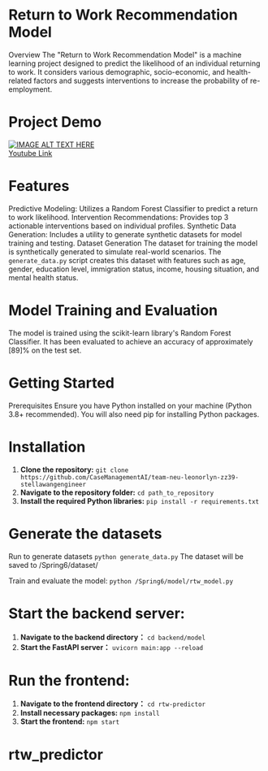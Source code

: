 # Return to Work Recommendation Model
Overview
The "Return to Work Recommendation Model" is a machine learning project designed to predict the likelihood of an individual returning to work. It considers various demographic, socio-economic, and health-related factors and suggests interventions to increase the probability of re-employment.

# Project Demo
[![IMAGE ALT TEXT HERE](https://img.youtube.com/vi/T_P2lZYNuNI/0.jpg)](https://www.youtube.com/watch?v=T_P2lZYNuNI)\
[Youtube Link](https://www.youtube.com/watch?v=T_P2lZYNuNI)

# Features
Predictive Modeling: Utilizes a Random Forest Classifier to predict a return to work likelihood.
Intervention Recommendations: Provides top 3 actionable interventions based on individual profiles.
Synthetic Data Generation: Includes a utility to generate synthetic datasets for model training and testing.
Dataset Generation
The dataset for training the model is synthetically generated to simulate real-world scenarios. The `generate_data.py` script creates this dataset with features such as age, gender, education level, immigration status, income, housing situation, and mental health status.

# Model Training and Evaluation
The model is trained using the scikit-learn library's Random Forest Classifier. It has been evaluated to achieve an accuracy of approximately [89]% on the test set.

# Getting Started
Prerequisites
Ensure you have Python installed on your machine (Python 3.8+ recommended). You will also need pip for installing Python packages.

# Installation
1. **Clone the repository:**
`git clone https://github.com/CaseManagementAI/team-neu-leonorlyn-zz39-stellawangengineer`
2. **Navigate to the repository folder:**
`cd path_to_repository`
3. **Install the required Python libraries:**
`pip install -r requirements.txt`

# Generate the datasets
Run to generate datasets
`python generate_data.py`
The dataset will be saved to /Spring6/dataset/

Train and evaluate the model:
`python /Spring6/model/rtw_model.py`


# Start the backend server:
1. **Navigate to the backend directory：**
`cd backend/model`
2. **Start the FastAPI server：**
`uvicorn main:app --reload`

# Run the frontend:
1. **Navigate to the frontend directory：**
`cd rtw-predictor`
2. **Install necessary packages:**
`npm install`
3. **Start the frontend:**
`npm start`


# rtw_predictor
